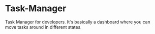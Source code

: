 # Task-Manager
Task Manager for developers. It's basically a dashboard where you can move tasks around in different states.
